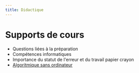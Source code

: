 ```yaml
---
title: Didactique
---
```


# Supports de cours

<!-- - [Questions liées à la préparation](1.pdf)
- [Compétences informatiques](2.pdf)
- [Importance  du statut de l'erreur et du travail papier crayon](3.pdf) -->
- Questions liées à la préparation
- Compétences informatiques
- Importance  du statut de l'erreur et du travail papier crayon
- [Algoritmique sans ordinateur](algoritmique_sans_ordinateur.pdf)